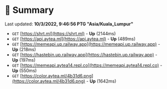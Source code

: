 # 📖 Summary
Last updated: **10/3/2022, 9:46:56 PTG "Asia/Kuala_Lumpur"**

- `GET` [https://shrt.ml](https://shrt.ml) - **Up** (2144ms)
- `GET` [https://api.aytea.ml](https://api.aytea.ml) - **Up** (489ms)
- `GET` [https://memeapi.up.railway.app](https://memeapi.up.railway.app) - **Up** (218ms)
- `GET` [https://hastebin.up.railway.app](https://hastebin.up.railway.app) - **Up** (197ms)
- `GET` [https://memeapi.aytea14.repl.co](https://memeapi.aytea14.repl.co) - **Up** (550ms)
- `GET` [https://color.aytea.ml/4b31d6.png](https://color.aytea.ml/4b31d6.png) - **Up** (1642ms)
